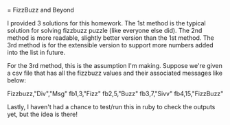 = FizzBuzz and Beyond

I provided 3 solutions for this homework. The 1st method is the typical solution for solving fizzbuzz puzzle (like everyone else did). The 2nd method is more readable, slightly better version than the 1st method. The 3rd method is for the extensible version to support more numbers added into the list in future.

For the 3rd method, this is the assumption I'm making. Suppose we're given a csv file that has all the fizzbuzz values and their associated messages like below:

Fizzbuzz,"Div","Msg"
fb1,3,"Fizz"
fb2,5,"Buzz"
fb3,7,"Sivv"
fb4,15,"FizzBuzz"

Lastly, I haven't had a chance to test/run this in ruby to check the outputs yet, but the idea is there!
